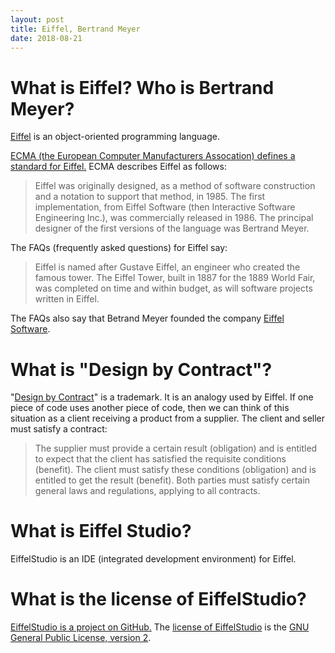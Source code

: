 ```yaml
---
layout: post
title: Eiffel, Bertrand Meyer
date: 2018-08-21
---
```


# What is Eiffel? Who is Bertrand Meyer?

[Eiffel](https://www.eiffel.org) is an object-oriented programming language.

[ECMA (the European Computer Manufacturers Assocation) defines a standard for Eiffel.](https://www.ecma-international.org/publications/files/ECMA-ST/ECMA-367.pdf) ECMA describes Eiffel as follows:

> Eiffel was originally designed, as a method of software construction and a notation to support that method, in 1985. The first implementation, from Eiffel Software (then Interactive Software Engineering Inc.), was commercially released in 1986. The principal designer of the first versions of the language was Bertrand Meyer.

The FAQs (frequently asked questions) for Eiffel say:

> Eiffel is named after Gustave Eiffel, an engineer who created the famous tower. The Eiffel Tower, built in 1887 for the 1889 World Fair, was completed on time and within budget, as will software projects written in Eiffel.

The FAQs also say that Betrand Meyer founded the company [Eiffel Software](https://www.eiffel.com/).

# What is "Design by Contract"?

"[Design by Contract](https://www.eiffel.com/values/design-by-contract/)" is a trademark. It is an analogy used by Eiffel. If one piece of code uses another piece of code, then we can think of this situation as a client receiving a product from a supplier. The client and seller must satisfy a contract:

>    The supplier must provide a certain result (obligation) and is entitled to expect that the client has satisfied the requisite conditions (benefit).
>    The client must satisfy these conditions (obligation) and is entitled to get the result (benefit).
>    Both parties must satisfy certain general laws and regulations, applying to all contracts.

# What is Eiffel Studio?

EiffelStudio is an IDE (integrated development environment) for Eiffel.

# What is the license of EiffelStudio?

[EiffelStudio is a project on GitHub.](https://github.com/EiffelSoftware/eiffelstudio) The [license of EiffelStudio](https://github.com/EiffelSoftware/EiffelStudio/blob/master/gpl.txt) is the [GNU General Public License, version 2](https://www.gnu.org/licenses/old-licenses/gpl-2.0.en.html).
